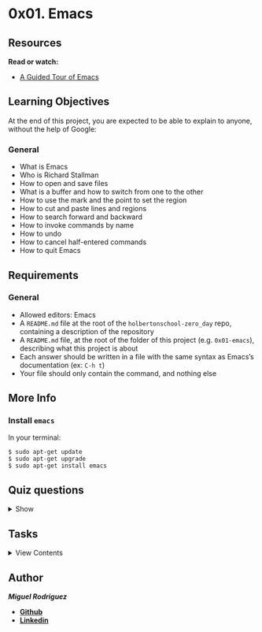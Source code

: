 # 0x01. Emacs

## Resources

**Read or watch:**

- [A Guided Tour of Emacs](https://www.gnu.org/software/emacs/tour/)

## Learning Objectives
At the end of this project, you are expected to be able to explain to anyone, without the help of Google:

### General
- What is Emacs
- Who is Richard Stallman
- How to open and save files
- What is a buffer and how to switch from one to the other
- How to use the mark and the point to set the region
- How to cut and paste lines and regions
- How to search forward and backward
- How to invoke commands by name
- How to undo
- How to cancel half-entered commands
- How to quit Emacs

## Requirements

### General
- Allowed editors: Emacs
- A `README.md` file at the root of the `holbertonschool-zero_day` repo, containing a description of the repository
- A `README.md` file, at the root of the folder of this project (e.g. `0x01-emacs`), describing what this project is about
- Each answer should be written in a file with the same syntax as Emacs’s documentation (ex: `C-h t`)
- Your file should only contain the command, and nothing else

## More Info

### Install `emacs`
In your terminal:
```
$ sudo apt-get update
$ sudo apt-get upgrade
$ sudo apt-get install emacs
```
## Quiz questions

<details>
<summary>Show</summary>

### Question #0
In Emacs’ documentation, what does `C` in a shortcut command stand for?
- [x] Command
- [x] Ctrl
- [ ] Shift + C

### Question #1
In Emacs’ documentation, what does `M` in a shortcut command stand for?
- [x] Alt
- [ ] Shift + M
- [x] Meta

### Question #2
In Emacs, a buffer is an object that a file’s text is held in.
- [x] True
- [ ] False

### Question #3
You can only have one buffer open in Emacs at a time.
- [ ] True
- [x] False

### Question #4
What question should you ask yourself first when something doesn’t work as expected?
- [x] Why?
- [ ] What can I Google to find the solution?
- [ ] Who can help me?
</details>

## Tasks

<details>
<summary>View Contents</summary>
  
### [0. Opening](./0-opening)
What is the command to open a file from within Emacs?

**Repo:**
* GitHub repository: `holbertonschool-zero_day`
* Directory: `0x01-emacs`
* File: `0-opening`

### [1. Saving](./1-saving)
What is the command to save a file?

**Repo:**
* GitHub repository: `holbertonschool-zero_day`
* Directory: `0x01-emacs`
* File: `1-saving`

### [2. Cutting](./2-cutting)
What is the command to cut an entire line?

**Repo:**
* GitHub repository: `holbertonschool-zero_day`
* Directory: `0x01-emacs`
* File: `2-cutting`

### [3. Pasting](./3-pasting)
What is the command to paste?

**Repo:**
* GitHub repository: `holbertonschool-zero_day`
* Directory: `0x01-emacs`
* File: `3-pasting`

### [4. Searching](./4-searching)
What is the command to search forward?

**Repo:**
* GitHub repository: `holbertonschool-zero_day`
* Directory: `0x01-emacs`
* File: `4-searching`

### [5. Undoing](./5-undoing)
What is the command to undo?

**Repo:**
* GitHub repository: `holbertonschool-zero_day`
* Directory: `0x01-emacs`
* File: `5-undoing`

### [6. Quitting](./6-quitting)
What is the command to quit Emacs?

**Repo:**
* GitHub repository: `holbertonschool-zero_day`
* Directory: `0x01-emacs`
* File: `6-quitting`

### [7. Tetris](./100-tetris)
What is the command to play Tetris inside Emacs?

**Repo:**
* GitHub repository: `holbertonschool-zero_day`
* Directory: `0x01-emacs`
* File: `100-tetris`

### [8. Doctor](./101-doctor)
What is the command to talk to your doctor?

**Repo:**
* GitHub repository: `holbertonschool-zero_day`
* Directory: `0x01-emacs`
* File: `101-doctor`

</details>

## Author
**_Miguel Rodriguez_**
- [**Github**](https://github.com/Miguelro123)
- [**Linkedin**](https://www.linkedin.com/in/edgar-miguel-rodriguez-garcia-20a5281a2/)
